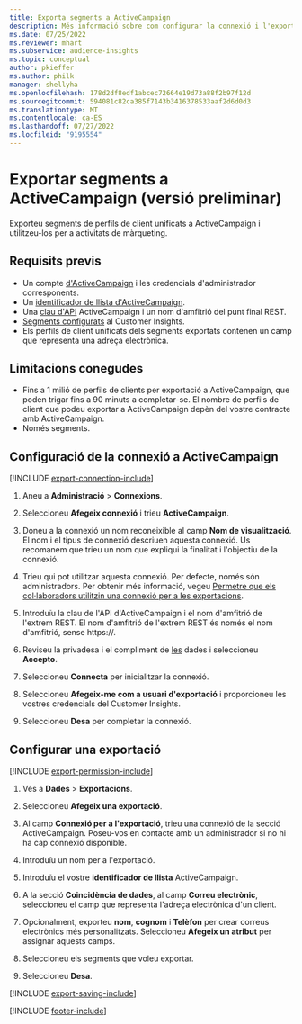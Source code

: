 ```yaml
---
title: Exporta segments a ActiveCampaign
description: Més informació sobre com configurar la connexió i l'exportació a ActiveCampaign.
ms.date: 07/25/2022
ms.reviewer: mhart
ms.subservice: audience-insights
ms.topic: conceptual
author: pkieffer
ms.author: philk
manager: shellyha
ms.openlocfilehash: 178d2df8edf1abcec72664e19d73a88f2b97f12d
ms.sourcegitcommit: 594081c82ca385f7143b3416378533aaf2d6d0d3
ms.translationtype: MT
ms.contentlocale: ca-ES
ms.lasthandoff: 07/27/2022
ms.locfileid: "9195554"
---
```

# <a name="export-segments-to-activecampaign-preview"></a>Exportar segments a ActiveCampaign (versió preliminar)

Exporteu segments de perfils de client unificats a ActiveCampaign i utilitzeu-los per a activitats de màrqueting.

## <a name="prerequisites"></a>Requisits previs

- Un compte [d'ActiveCampaign](https://www.activecampaign.com/) i les credencials d'administrador corresponents.
- Un [identificador de llista d'ActiveCampaign](https://help.activecampaign.com/hc/articles/360000030559-How-to-create-a-list-in-ActiveCampaign).
- Una [clau d'API](https://help.activecampaign.com/hc/articles/207317590-Getting-started-with-the-API#how-to-obtain-your-activecampaign-api-url-and-key) ActiveCampaign i un nom d'amfitrió del punt final REST.
- [Segments configurats](segments.md) al Customer Insights.
- Els perfils de client unificats dels segments exportats contenen un camp que representa una adreça electrònica.

## <a name="known-limitations"></a>Limitacions conegudes

- Fins a 1 milió de perfils de clients per exportació a ActiveCampaign, que poden trigar fins a 90 minuts a completar-se. El nombre de perfils de client que podeu exportar a ActiveCampaign depèn del vostre contracte amb ActiveCampaign.
- Només segments.

## <a name="set-up-connection-to-activecampaign"></a>Configuració de la connexió a ActiveCampaign

[!INCLUDE [export-connection-include](includes/export-connection-admn.md)]

1. Aneu a **Administració** > **Connexions**.

1. Seleccioneu **Afegeix connexió** i trieu **ActiveCampaign**.

1. Doneu a la connexió un nom reconeixible al camp **Nom de visualització**. El nom i el tipus de connexió descriuen aquesta connexió. Us recomanem que trieu un nom que expliqui la finalitat i l'objectiu de la connexió.

1. Trieu qui pot utilitzar aquesta connexió. Per defecte, només són administradors. Per obtenir més informació, vegeu [Permetre que els col·laboradors utilitzin una connexió per a les exportacions](connections.md#allow-contributors-to-use-a-connection-for-exports).

1. Introduïu la clau de l'API d'ActiveCampaign i el nom d'amfitrió de l'extrem REST. El nom d'amfitrió de l'extrem REST és només el nom d'amfitrió, sense https://.

1. Reviseu la privadesa i el compliment de [les](connections.md#data-privacy-and-compliance) dades i seleccioneu **Accepto**.

1. Seleccioneu **Connecta** per inicialitzar la connexió.

1. Seleccioneu **Afegeix-me com a usuari d'exportació** i proporcioneu les vostres credencials del Customer Insights.

1. Seleccioneu **Desa** per completar la connexió.

## <a name="configure-an-export"></a>Configurar una exportació

[!INCLUDE [export-permission-include](includes/export-permission.md)]

1. Vés a **Dades** > **Exportacions**.

1. Seleccioneu **Afegeix una exportació**.

1. Al camp **Connexió per a l'exportació**, trieu una connexió de la secció ActiveCampaign. Poseu-vos en contacte amb un administrador si no hi ha cap connexió disponible.

1. Introduïu un nom per a l'exportació.

1. Introduïu el vostre **identificador de llista** ActiveCampaign.

1. A la secció **Coincidència de dades**, al camp **Correu electrònic**, seleccioneu el camp que representa l'adreça electrònica d'un client.

1. Opcionalment, exporteu **nom**, **cognom** i **Telèfon** per crear correus electrònics més personalitzats. Seleccioneu **Afegeix un atribut** per assignar aquests camps.

1. Seleccioneu els segments que voleu exportar.

1. Seleccioneu **Desa**.

[!INCLUDE [export-saving-include](includes/export-saving.md)]

[!INCLUDE [footer-include](includes/footer-banner.md)]
